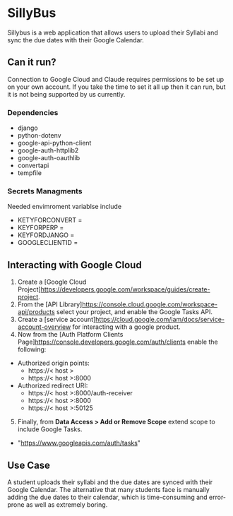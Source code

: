 # SillyBus
Sillybus is a web application that allows users to upload their Syllabi and sync the due dates with their Google Calendar.

## Can it run?
Connection to Google Cloud and Claude requires permissions to be set up on your own account. If you take the time to set it all up then it can run, but it is not being supported by us currently.

### Dependencies
- django
- python-dotenv
- google-api-python-client
- google-auth-httplib2
- google-auth-oauthlib
- convertapi
- tempfile

### Secrets Managments
Needed envimroment variablse include

- KETYFORCONVERT = <covert api key>
- KEYFORPERP = <perplexity ai api key>
- KEYFORDJANGO = <django api key>
- GOOGLECLIENTID = <client id from google>

## Interacting with Google Cloud

1. Create a [Google Cloud Project]<https://developers.google.com/workspace/guides/create-project>.
2. From the [API Library]<https://console.cloud.google.com/workspace-api/products> select your project, and enable the Google Tasks API.
3. Create a [service account]<https://cloud.google.com/iam/docs/service-account-overview> for interacting with a google product.
4. Now from the [Auth Platform Clients Page]<https://console.developers.google.com/auth/clients> enable the following:
- Authorized origin points:
  - https://\< host \>
  - https://\< host \>:8000
- Authorized redirect URI:
  - https://\< host \>:8000/auth-receiver
  - https://\< host \>:8000
  - https://\< host \>:50125
5. Finally, from **Data Access > Add or Remove Scope** extend scope to include Google Tasks.
  - "https://www.googleapis.com/auth/tasks"

## Use Case
A student uploads their syllabi and the due dates are synced with their Google Calendar. The alternative that many students face is manually adding the due dates to their calendar, which is time-consuming and error-prone as well as extremely boring.
